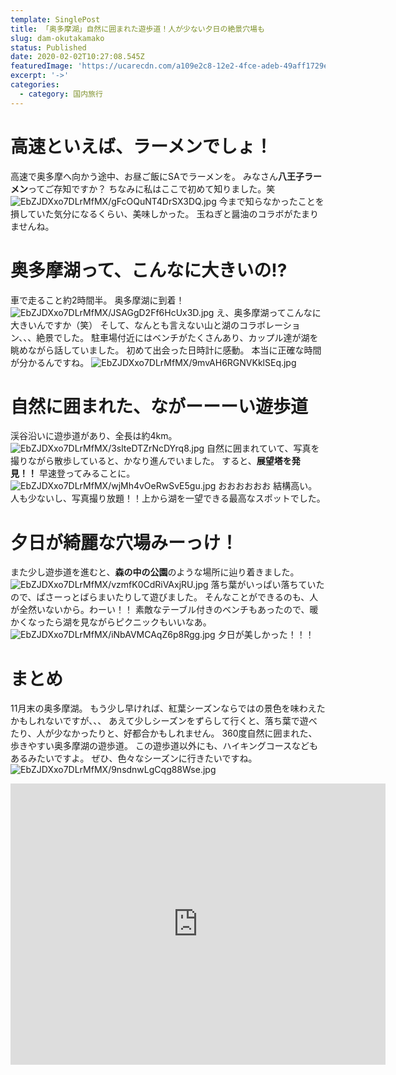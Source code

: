 ```yaml
---
template: SinglePost
title: 「奥多摩湖」自然に囲まれた遊歩道！人が少ない夕日の絶景穴場も
slug: dam-okutakamako
status: Published
date: 2020-02-02T10:27:08.545Z
featuredImage: 'https://ucarecdn.com/a109e2c8-12e2-4fce-adeb-49aff1729e2f/'
excerpt: '->'
categories:
  - category: 国内旅行
---
```

# 高速といえば、ラーメンでしょ！
高速で奥多摩へ向かう途中、お昼ご飯にSAでラーメンを。
みなさん**八王子ラーメン**ってご存知ですか？
ちなみに私はここで初めて知りました。笑
![EbZJDXxo7DLrMfMX/gFcOQuNT4DrSX3DQ.jpg](https://firebasestorage.googleapis.com/v0/b/type-c1c71.appspot.com/o/EbZJDXxo7DLrMfMX%2FgFcOQuNT4DrSX3DQ.jpg?alt=media&token=4344f573-4f67-40b5-bd06-1dfd58cd7518)
今まで知らなかったことを損していた気分になるくらい、美味しかった。
玉ねぎと醤油のコラボがたまりませんね。
# 奥多摩湖って、こんなに大きいの⁉︎
車で走ること約2時間半。
奥多摩湖に到着！
![EbZJDXxo7DLrMfMX/JSAGgD2Ff6HcUx3D.jpg](https://firebasestorage.googleapis.com/v0/b/type-c1c71.appspot.com/o/EbZJDXxo7DLrMfMX%2FJSAGgD2Ff6HcUx3D.jpg?alt=media&token=0ffd5ce7-c554-49f4-9e5b-5c8db590168a)
え、奥多摩湖ってこんなに大きいんですか（笑）
そして、なんとも言えない山と湖のコラボレーション、、、絶景でした。
駐車場付近にはベンチがたくさんあり、カップル達が湖を眺めながら話していました。
初めて出会った日時計に感動。
本当に正確な時間が分かるんですね。
![EbZJDXxo7DLrMfMX/9mvAH6RGNVKklSEq.jpg](https://firebasestorage.googleapis.com/v0/b/type-c1c71.appspot.com/o/EbZJDXxo7DLrMfMX%2F9mvAH6RGNVKklSEq.jpg?alt=media&token=5b66d871-5c12-4596-a726-91c9a11b3a7d)
# 自然に囲まれた、ながーーーい遊歩道
渓谷沿いに遊歩道があり、全長は約4km。
![EbZJDXxo7DLrMfMX/3slteDTZrNcDYrq8.jpg](https://firebasestorage.googleapis.com/v0/b/type-c1c71.appspot.com/o/EbZJDXxo7DLrMfMX%2F3slteDTZrNcDYrq8.jpg?alt=media&token=e6d3f12e-f16d-4f71-81c3-536ab587ed6f)
自然に囲まれていて、写真を撮りながら散歩していると、かなり進んでいました。
すると、**展望塔を発見！！**
早速登ってみることに。
![EbZJDXxo7DLrMfMX/wjMh4vOeRwSvE5gu.jpg](https://firebasestorage.googleapis.com/v0/b/type-c1c71.appspot.com/o/EbZJDXxo7DLrMfMX%2FwjMh4vOeRwSvE5gu.jpg?alt=media&token=aef9c3f5-52d7-4933-a715-b7823542ee21)
おおおおおお
結構高い。
人も少ないし、写真撮り放題！！上から湖を一望できる最高なスポットでした。
# 夕日が綺麗な穴場みーっけ！
また少し遊歩道を進むと、**森の中の公園**のような場所に辿り着きました。
![EbZJDXxo7DLrMfMX/vzmfK0CdRiVAxjRU.jpg](https://firebasestorage.googleapis.com/v0/b/type-c1c71.appspot.com/o/EbZJDXxo7DLrMfMX%2FvzmfK0CdRiVAxjRU.jpg?alt=media&token=2ea84538-4876-4b26-8a8a-282642b788a6)
落ち葉がいっぱい落ちていたので、ぱさーっとばらまいたりして遊びました。
そんなことができるのも、人が全然いないから。わーい！！
素敵なテーブル付きのベンチもあったので、暖かくなったら湖を見ながらピクニックもいいなあ。
![EbZJDXxo7DLrMfMX/iNbAVMCAqZ6p8Rgg.jpg](https://firebasestorage.googleapis.com/v0/b/type-c1c71.appspot.com/o/EbZJDXxo7DLrMfMX%2FiNbAVMCAqZ6p8Rgg.jpg?alt=media&token=f4bb9890-c7db-487b-a6ab-fae199add5d0)
夕日が美しかった！！！
# まとめ
11月末の奥多摩湖。
もう少し早ければ、紅葉シーズンならではの景色を味わえたかもしれないですが、、、
あえて少しシーズンをずらして行くと、落ち葉で遊べたり、人が少なかったりと、好都合かもしれません。
360度自然に囲まれた、歩きやすい奥多摩湖の遊歩道。
この遊歩道以外にも、ハイキングコースなどもあるみたいですよ。
ぜひ、色々なシーズンに行きたいですね。
![EbZJDXxo7DLrMfMX/9nsdnwLgCqg88Wse.jpg](https://firebasestorage.googleapis.com/v0/b/type-c1c71.appspot.com/o/EbZJDXxo7DLrMfMX%2F9nsdnwLgCqg88Wse.jpg?alt=media&token=4b7b2d14-0b7a-4071-a987-7eca7fe6fa54)

<iframe src="https://www.google.com/maps/embed?pb=!1m18!1m12!1m3!1d51790.73663301766!2d138.97667803745472!3d35.777315909091314!2m3!1f0!2f0!3f0!3m2!1i1024!2i768!4f13.1!3m3!1m2!1s0x6019483738cc244b%3A0x425a0a22ec47397!2z5aWl5aSa5pGp5rmW!5e0!3m2!1sja!2sjp!4v1580646208638!5m2!1sja!2sjp" width="600" height="450" frameborder="0" style="border:0;" allowfullscreen=""></iframe>
